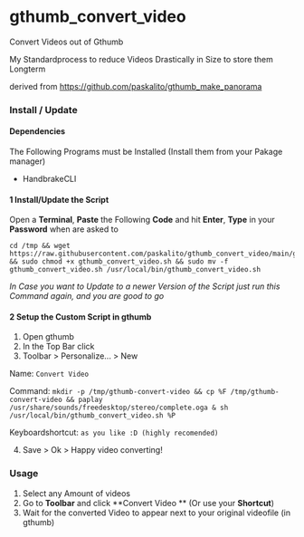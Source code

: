 # gthumb_convert_video

Convert Videos out of Gthumb

My Standardprocess to reduce Videos Drastically in Size to store them Longterm

derived from https://github.com/paskalito/gthumb_make_panorama

### Install / Update

#### Dependencies
The Following Programs must be Installed (Install them from your Pakage manager)
- HandbrakeCLI


#### 1 Install/Update the Script
Open a **Terminal**, **Paste** the Following **Code** and hit **Enter**, **Type** in your **Password** when are asked to
````
cd /tmp && wget https://raw.githubusercontent.com/paskalito/gthumb_convert_video/main/gthumb_convert_video.sh && sudo chmod +x gthumb_convert_video.sh && sudo mv -f gthumb_convert_video.sh /usr/local/bin/gthumb_convert_video.sh
````
_In Case you want to Update to a newer Version of the Script just run this Command again, and you are good to go_

#### 2 Setup the Custom Script in gthumb
1. Open gthumb
2. In the Top Bar click
3. Toolbar > Personalize... > New

Name: `Convert Video`

Command: `mkdir -p /tmp/gthumb-convert-video && cp %F /tmp/gthumb-convert-video && paplay /usr/share/sounds/freedesktop/stereo/complete.oga & sh /usr/local/bin/gthumb_convert_video.sh %P`

Keyboardshortcut: `as you like :D (highly recomended)`

4. Save > Ok > Happy video converting!

### Usage
1. Select any Amount of videos
2. Go to **Toolbar** and click **Convert Video ** (Or use your **Shortcut**)
3. Wait for the converted Video to appear next to your original videofile (in gthumb)

